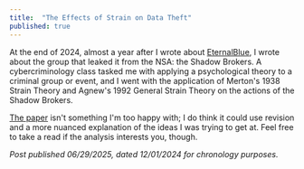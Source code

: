 ```yaml
---
title:  "The Effects of Strain on Data Theft"
published: true
---
```


At the end of 2024, almost a year after I wrote about [EternalBlue][before], I wrote about the group that leaked it from the NSA: the Shadow Brokers. A cybercriminology class tasked me with applying a psychological theory to a criminal group or event, and I went with the application of Merton's 1938 Strain Theory and Agnew's 1992 General Strain Theory on the actions of the Shadow Brokers.

[The paper][paper] isn't something I'm too happy with; I do think it could use revision and a more nuanced explanation of the ideas I was trying to get at. Feel free to take a read if the analysis interests you, though.

_Post published 06/29/2025, dated 12/01/2024 for chronology purposes._

[paper]: https://legacv.github.io/files/legacv-strain-theft.pdf
[before]: https://legacv.github.io/eternalblue